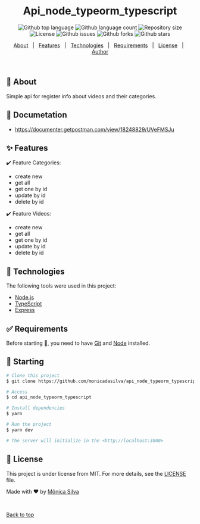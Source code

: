 <!-- <div align="center" id="top">
  <img src="./.github/app.gif" alt="Api_node_typeorm_typescript-to" />

&#xa0;

  <a href="https://api_node_typeorm_typescript.netlify.app">Demo</a>
</div> -->

<h1 align="center">Api_node_typeorm_typescript</h1>

<p align="center">
  <img alt="Github top language" src="https://img.shields.io/github/languages/top/monicadasilva/api_node_typeorm_typescript-to">

  <img alt="Github language count" src="https://img.shields.io/github/languages/count/monicadasilva/api_node_typeorm_typescript-to">

  <img alt="Repository size" src="https://img.shields.io/github/repo-size/monicadasilva/api_node_typeorm_typescript-to">

  <img alt="License" src="https://img.shields.io/github/license/monicadasilva/api_node_typeorm_typescript-to">

  <img alt="Github issues" src="https://img.shields.io/github/issues/monicadasilva/api_node_typeorm_typescript-to" />

  <img alt="Github forks" src="https://img.shields.io/github/forks/monicadasilva/api_node_typeorm_typescript-to" />

  <img alt="Github stars" src="https://img.shields.io/github/stars/monicadasilva/api_node_typeorm_typescript-to" />
</p>

<!-- Status -->

<!-- <h4 align="center">
	🚧  Api_node_typeorm_typescript 🚀 Under construction...  🚧
</h4>

<hr> -->

<p align="center">
  <a href="#dart-about">About</a> &#xa0; | &#xa0; 
  <a href="#sparkles-features">Features</a> &#xa0; | &#xa0;
  <a href="#rocket-technologies">Technologies</a> &#xa0; | &#xa0;
  <a href="#white_check_mark-requirements">Requirements</a> &#xa0; | &#xa0;
  <a href="#memo-license">License</a> &#xa0; | &#xa0;
  <a href="https://github.com/monicadasilva" target="_blank">Author</a>
</p>

<br>

## :dart: About

Simple api for register info about videos and their categories.

## :memo: Documetation
- https://documenter.getpostman.com/view/18248829/UVeFMSJu

## :sparkles: Features

:heavy_check_mark: Feature Categories:

- create new
- get all
- get one by id
- update by id
- delete by id

:heavy_check_mark: Feature Videos:
- create new
- get all
- get one by id
- update by id
- delete by id

## :rocket: Technologies

The following tools were used in this project:

- [Node.js](https://nodejs.org/en/)
- [TypeScript](https://www.typescriptlang.org/)
- [Express](https://expressjs.com/pt-br/)

## :white_check_mark: Requirements

Before starting :checkered_flag:, you need to have [Git](https://git-scm.com) and [Node](https://nodejs.org/en/) installed.

## :checkered_flag: Starting

```bash
# Clone this project
$ git clone https://github.com/monicadasilva/api_node_typeorm_typescript-to

# Access
$ cd api_node_typeorm_typescript

# Install dependencies
$ yarn

# Run the project
$ yarn dev

# The server will initialize in the <http://localhost:3000>
```

## :memo: License

This project is under license from MIT. For more details, see the [LICENSE](LICENSE.md) file.

Made with :heart: by <a href="https://github.com/monicadasilva" target="_blank">Mônica Silva</a>

&#xa0;

<a href="#top">Back to top</a>
